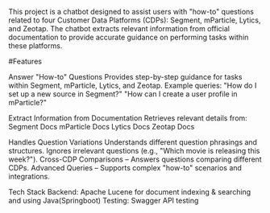This project is a chatbot designed to assist users with "how-to" questions related to four Customer Data Platforms (CDPs): Segment, mParticle, Lytics, and Zeotap. The chatbot extracts relevant information from official documentation to provide accurate guidance on performing tasks within these platforms.

#Features
 
  Answer "How-to" Questions
    Provides step-by-step guidance for tasks within Segment, mParticle, Lytics, and Zeotap.
      Example queries:
      "How do I set up a new source in Segment?"
      "How can I create a user profile in mParticle?"
  
  Extract Information from Documentation
    Retrieves relevant details from:
      Segment Docs
      mParticle Docs
      Lytics Docs
      Zeotap Docs
  
  Handles Question Variations
    Understands different question phrasings and structures.
    Ignores irrelevant questions (e.g., "Which movie is releasing this week?").
    Cross-CDP Comparisons – Answers questions comparing different CDPs.
    Advanced Queries – Supports complex "how-to" scenarios and integrations.

  Tech Stack
    Backend: Apache Lucene for document indexing & searching and using Java(Springboot)
    Testing: Swagger API testing
